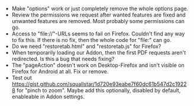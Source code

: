 - Make "options" work or just completely remove the whole options page.
- Review the permissions we request after wanted features are fixed and unwanted features are removed. Most probably some permissions can go.
- Access to "file://"-URLs seems to fail on Firefox. Couldn't find any way to fix this. If there is no fix, then the whole code for "file:" can go.
- Do we need "restoretab.html" and "restoretab.js" for Firefox?
- When temporarily loading our Addon, then the first PDF requests aren't redirected. Is this a bug that needs fixing?
- The "pageAction" doesn't work on Desktop-Firefox and isn't visible on Firefox for Android at all. Fix or remove.
- Test out https://gist.github.com/squallstar/1d720e93eabe7f60dc61b547d2c19228 for "pinch to zoom". Maybe add this optionally, disabled by default, enableable in Addon settings.
